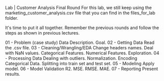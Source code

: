 Lab | Customer Analysis Final Round
For this lab, we still keep using the marketing_customer_analysis.csv file that you can find in the files_for_lab folder.

It's time to put it all together. Remember the previous rounds and follow the steps as shown in previous lectures.

01 - Problem (case study)
Data Description.
Goal.
02 - Getting Data
Read the .csv file.
03 - Cleaning/Wrangling/EDA
Change headers names.
Deal with NaN values.
Categorical Features.
Numerical Features.
Exploration.
04 - Processing Data
Dealing with outliers.
Normalization.
Encoding Categorical Data.
Splitting into train set and test set.
05 - Modeling
Apply model.
06 - Model Validation
R2.
MSE.
RMSE.
MAE.
07 - Reporting
Present results.
